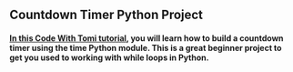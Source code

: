 ## Countdown Timer Python Project
#### [In this Code With Tomi tutorial](https://www.youtube.com/watch?v=SqvVm3QiQVk&t=1992s), you will learn how to build a countdown timer using the time Python module. This is a great beginner project to get you used to working with while loops in Python.